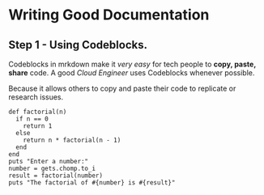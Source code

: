 # Writing Good Documentation

## Step 1 - Using Codeblocks.

Codeblocks in mrkdown make it *very easy* for tech people to **copy, paste, share** code.
A good _Cloud Engineer_ uses Codeblocks whenever possible.

Because it allows others to copy and paste their code to replicate or research issues.

```
def factorial(n)
  if n == 0
    return 1
  else
    return n * factorial(n - 1)
  end
end
puts "Enter a number:"
number = gets.chomp.to_i
result = factorial(number)
puts "The factorial of #{number} is #{result}"
```
